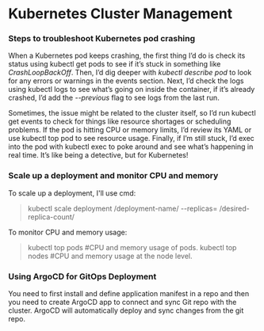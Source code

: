 # Kubernetes Cluster Management 


### Steps to troubleshoot Kubernetes pod crashing

When a Kubernetes pod keeps crashing, the first thing I’d do is check its status using kubectl get pods to see if it’s stuck in something like *CrashLoopBackOff*. Then, I’d dig deeper with *kubectl describe pod <pod-name>* to look for any errors or warnings in the events section. Next, I’d check the logs using kubectl logs <pod-name> to see what’s going on inside the container, if it’s already crashed, I’d add the *--previous* flag to see logs from the last run. 

Sometimes, the issue might be related to the cluster itself, so I’d run kubectl get events to check for things like resource shortages or scheduling problems. If the pod is hitting CPU or memory limits, I’d review its YAML or use kubectl top pod to see resource usage. Finally, if I’m still stuck, I’d exec into the pod with kubectl exec to poke around and see what’s happening in real time. It’s like being a detective, but for Kubernetes!


### Scale up a deployment and monitor CPU and memory

To scale up a deployment, I'll use cmd:
> kubectl scale deployment /deployment-name/ --replicas= /desired-replica-count/

To monitor CPU and memory usage:
> kubectl top pods  #CPU and memory usage of pods.
> kubectl top nodes #CPU and memory usage at the node level.


### Using ArgoCD for GitOps Deployment

You need to first install and define application manifest in a repo and then you need to create ArgoCD app to connect and sync Git repo with the cluster. ArgoCD will automatically deploy and sync changes from the git repo.